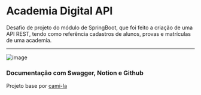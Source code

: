 
<h1>
  Academia Digital API
</h1>

<span>Desafio de projeto do módulo de SpringBoot, que foi feito a criação de uma API REST, tendo como referência cadastros de alunos, provas e matrículas de uma academia.</span><hr>

![image](https://user-images.githubusercontent.com/86742293/208729919-58fda706-f838-45ef-b6c9-c551344f44c3.png)

<h3><strong>Documentação com Swagger, Notion e Github</strong></h3>

Projeto base por [cami-la](https://www.linkedin.com/in/cami-la/ "cami-la")





